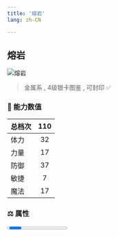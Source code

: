 ```yaml
---
title: '熔岩'
lang: zh-CN

---
```


<RouterBack />

## 熔岩

![熔岩](https://user-images.githubusercontent.com/78347270/115958492-99b2f980-a542-11eb-8928-ceca283e05ca.gif) 

> 金属系 , 4级银卡图鉴<Card :type="1" /> , 可封印 ✅


### 💪 能力数值

| 总档次       | 110            |
| :----------- |:-------------:|
| 体力      | 32   <Stars :number="3" />  |
| 力量      | 17   <Stars :number="1.5" />  |
| 防御      | 37   <Stars :number="3.5" />  | 
| 敏捷      | 7  <Stars :number="0.5" />  | 
| 魔法      | 17  <Stars :number="1.5" />   | 


### ⚖️ 属性


<Progress earth :number="0" />

<Progress water :number="0" />

<Progress fire :number="7" />

<Progress wind :number="3" />

### ✨ 技能栏 <Strong>6个</Strong>

- 攻击
- 防御

### 👶 1级出现点

- 无










